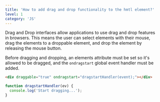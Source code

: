 ```yaml
---
title: 'How to add drag and drop functionality to the hmtl element?'
level: 1
category: 'JS'
---
```


Drag and Drop interfaces allow applications to use drag and drop features in browsers. This means the user can select elements with their mouse, drag the elements to a droppable element, and drop the element by releasing the mouse button.

Before dragging and dropping, an elements attribute must be set so it's allowed to be dragged, and the `ondragstart` global event handler must be added.

```html
<div draggable="true" ondragstart="dragstartHandler(event);"></div>
```

```js
function dragstartHandler(ev) {
  console.log('Start dragging...');
}
```
